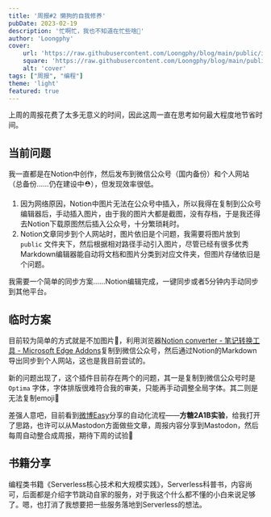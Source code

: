 ```yaml
---
title: '周报#2 懒狗的自我修养'
pubDate: 2023-02-19
description: '忙啊忙，我也不知道在忙些啥🤔'
author: 'Loongphy'
cover:
    url: 'https://raw.githubusercontent.com/Loongphy/blog/main/public/images/markus-winkler--fRAIQHKcc0-unsplash.jpg'
    square: 'https://raw.githubusercontent.com/Loongphy/blog/main/public/images/markus-winkler--fRAIQHKcc0-unsplash.jpg'
    alt: 'cover'
tags: ["周报", "编程"] 
theme: 'light'
featured: true
---
```


上周的周报花费了太多无意义的时间，因此这周一直在思考如何最大程度地节省时间。

## 当前问题

我一直都是在Notion中创作，然后发布到微信公众号（国内备份）和个人网站（总备份……仍在建设中⛑️），但发现效率很低。

1. 因为网络原因，Notion中图片无法在公众号中插入，所以我得在复制到公众号编辑器后，手动插入图片，由于我的图片大都是截图，没有存档，于是我还得去Notion下载原图然后插入公众号，十分繁琐耗时。
2. Notion文章同步到个人网站时，图片依旧是个问题，我需要将图片放到 `public` 文件夹下，然后根据相对路径手动引入图片，尽管已经有很多优秀Markdown编辑器能自动将文档和图片分类到对应文件夹，但图片存储依旧是个问题。

我需要一个简单的同步方案……Notion编辑完成，一键同步或者5分钟内手动同步到其他平台。

## 临时方案

目前较为简单的方式就是不加图片🤣，利用浏览器[Notion converter - 笔记转换工具 - Microsoft Edge Addons](https://microsoftedge.microsoft.com/addons/detail/notion-converter-%E7%AC%94%E8%AE%B0%E8%BD%AC%E6%8D%A2%E5%B7%A5%E5%85%B7/donmgcoapjphmanmlfhhgcnlkmikggdn)复制到微信公众号，然后通过Notion的Markdown导出同步到个人网站，这也是我目前尝试的。

新的问题出现了，这个插件目前存在两个的问题，其一是复制到微信公众号时是`Optima` 字体，字体排版很难符合我的审美，只能再手动调整全局字体。其二则是无法复制emoji🤪

差强人意吧，目前看到[微博Easy](https://weibo.com/1088413295)分享的自动化流程——**方糖2A1B实验**，给我打开了思路，也许可以从Mastodon方面做些文章，周报内容分享到Mastodon，然后每周自动整合成周报，期待下周的试验🥰

## 书籍分享

编程类书籍《Serverless核心技术和大规模实践》，Serverless科普书，内容尚可，后面都是介绍字节跳动自家的服务，对于我这个什么都不懂的小白来说足够了。嗯，也打消了我想要把一些服务落地到Serverless的想法。